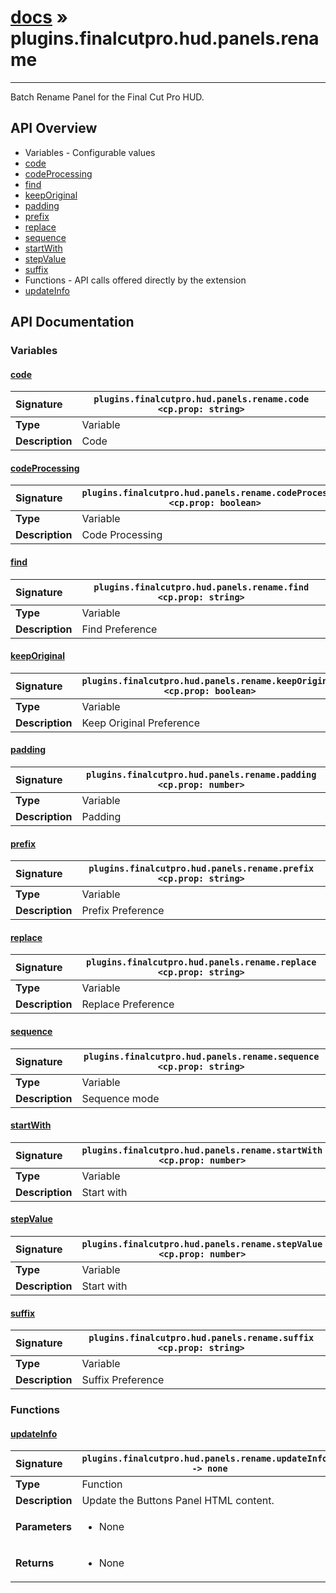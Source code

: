 # [docs](index.md) » plugins.finalcutpro.hud.panels.rename
---

Batch Rename Panel for the Final Cut Pro HUD.

## API Overview
* Variables - Configurable values
 * [code](#code)
 * [codeProcessing](#codeprocessing)
 * [find](#find)
 * [keepOriginal](#keeporiginal)
 * [padding](#padding)
 * [prefix](#prefix)
 * [replace](#replace)
 * [sequence](#sequence)
 * [startWith](#startwith)
 * [stepValue](#stepvalue)
 * [suffix](#suffix)
* Functions - API calls offered directly by the extension
 * [updateInfo](#updateinfo)

## API Documentation

### Variables

#### [code](#code)
| <span style="float: left;">**Signature**</span> | <span style="float: left;">`plugins.finalcutpro.hud.panels.rename.code <cp.prop: string>` </span>                                                          |
| -----------------------------------------------------|---------------------------------------------------------------------------------------------------------|
| **Type**                                             | Variable |
| **Description**                                      | Code |

#### [codeProcessing](#codeprocessing)
| <span style="float: left;">**Signature**</span> | <span style="float: left;">`plugins.finalcutpro.hud.panels.rename.codeProcessing <cp.prop: boolean>` </span>                                                          |
| -----------------------------------------------------|---------------------------------------------------------------------------------------------------------|
| **Type**                                             | Variable |
| **Description**                                      | Code Processing |

#### [find](#find)
| <span style="float: left;">**Signature**</span> | <span style="float: left;">`plugins.finalcutpro.hud.panels.rename.find <cp.prop: string>` </span>                                                          |
| -----------------------------------------------------|---------------------------------------------------------------------------------------------------------|
| **Type**                                             | Variable |
| **Description**                                      | Find Preference |

#### [keepOriginal](#keeporiginal)
| <span style="float: left;">**Signature**</span> | <span style="float: left;">`plugins.finalcutpro.hud.panels.rename.keepOriginal <cp.prop: boolean>` </span>                                                          |
| -----------------------------------------------------|---------------------------------------------------------------------------------------------------------|
| **Type**                                             | Variable |
| **Description**                                      | Keep Original Preference |

#### [padding](#padding)
| <span style="float: left;">**Signature**</span> | <span style="float: left;">`plugins.finalcutpro.hud.panels.rename.padding <cp.prop: number>` </span>                                                          |
| -----------------------------------------------------|---------------------------------------------------------------------------------------------------------|
| **Type**                                             | Variable |
| **Description**                                      | Padding |

#### [prefix](#prefix)
| <span style="float: left;">**Signature**</span> | <span style="float: left;">`plugins.finalcutpro.hud.panels.rename.prefix <cp.prop: string>` </span>                                                          |
| -----------------------------------------------------|---------------------------------------------------------------------------------------------------------|
| **Type**                                             | Variable |
| **Description**                                      | Prefix Preference |

#### [replace](#replace)
| <span style="float: left;">**Signature**</span> | <span style="float: left;">`plugins.finalcutpro.hud.panels.rename.replace <cp.prop: string>` </span>                                                          |
| -----------------------------------------------------|---------------------------------------------------------------------------------------------------------|
| **Type**                                             | Variable |
| **Description**                                      | Replace Preference |

#### [sequence](#sequence)
| <span style="float: left;">**Signature**</span> | <span style="float: left;">`plugins.finalcutpro.hud.panels.rename.sequence <cp.prop: string>` </span>                                                          |
| -----------------------------------------------------|---------------------------------------------------------------------------------------------------------|
| **Type**                                             | Variable |
| **Description**                                      | Sequence mode |

#### [startWith](#startwith)
| <span style="float: left;">**Signature**</span> | <span style="float: left;">`plugins.finalcutpro.hud.panels.rename.startWith <cp.prop: number>` </span>                                                          |
| -----------------------------------------------------|---------------------------------------------------------------------------------------------------------|
| **Type**                                             | Variable |
| **Description**                                      | Start with |

#### [stepValue](#stepvalue)
| <span style="float: left;">**Signature**</span> | <span style="float: left;">`plugins.finalcutpro.hud.panels.rename.stepValue <cp.prop: number>` </span>                                                          |
| -----------------------------------------------------|---------------------------------------------------------------------------------------------------------|
| **Type**                                             | Variable |
| **Description**                                      | Start with |

#### [suffix](#suffix)
| <span style="float: left;">**Signature**</span> | <span style="float: left;">`plugins.finalcutpro.hud.panels.rename.suffix <cp.prop: string>` </span>                                                          |
| -----------------------------------------------------|---------------------------------------------------------------------------------------------------------|
| **Type**                                             | Variable |
| **Description**                                      | Suffix Preference |

### Functions

#### [updateInfo](#updateinfo)
| <span style="float: left;">**Signature**</span> | <span style="float: left;">`plugins.finalcutpro.hud.panels.rename.updateInfo() -> none` </span>                                                          |
| -----------------------------------------------------|---------------------------------------------------------------------------------------------------------|
| **Type**                                             | Function |
| **Description**                                      | Update the Buttons Panel HTML content. |
| **Parameters**                                       | <ul><li>None</li></ul> |
| **Returns**                                          | <ul><li>None</li></ul> |

